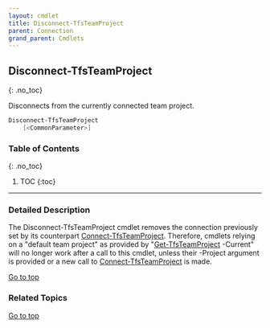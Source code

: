 ```yaml
---
layout: cmdlet
title: Disconnect-TfsTeamProject
parent: Connection
grand_parent: Cmdlets
---
```

## Disconnect-TfsTeamProject
{: .no_toc}

Disconnects from the currently connected team project.

```powershell
Disconnect-TfsTeamProject
    [<CommonParameter>]

```

### Table of Contents
{: .no_toc}

1. TOC
{:toc}

-----

### Detailed Description 

The Disconnect-TfsTeamProject cmdlet removes the connection previously set by its counterpart [Connect-TfsTeamProject](https://tfscmdlets.dev/Cmdlets/Connection/Connect-TfsTeamProject). Therefore, cmdlets relying on a "default team project" as provided by "[Get-TfsTeamProject](https://tfscmdlets.dev/Cmdlets/TeamProject/Get-TfsTeamProject) -Current" will no longer work after a call to this cmdlet, unless their -Project argument is provided or a new call to [Connect-TfsTeamProject](https://tfscmdlets.dev/Cmdlets/Connection/Connect-TfsTeamProject) is made.

[Go to top](#disconnect-tfsteamproject)

### Related Topics



[Go to top](#disconnect-tfsteamproject)

